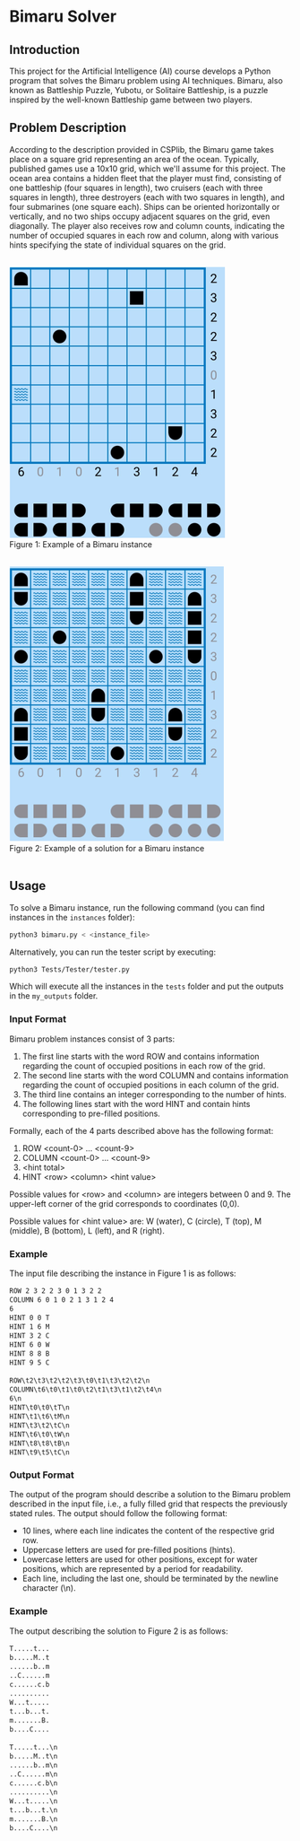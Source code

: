 # Bimaru Solver

## Introduction
This project for the Artificial Intelligence (AI) course develops a Python program that solves the Bimaru problem using AI techniques. Bimaru,
also known as Battleship Puzzle, Yubotu, or Solitaire Battleship, is a puzzle inspired by the well-known Battleship game between two players. 

## Problem Description
According to the description provided in CSPlib, the Bimaru game takes place on a square grid representing an area of the ocean. Typically, published games use a 10x10 grid, which we'll assume for this project.
The ocean area contains a hidden fleet that the player must find, consisting of one battleship (four squares in length), two cruisers (each with three squares in length),
three destroyers (each with two squares in length), and four submarines (one square each). Ships can be oriented horizontally or vertically, and no two ships occupy adjacent squares on the grid,
even diagonally. The player also receives row and column counts, indicating the number of occupied squares in each row and column,
along with various hints specifying the state of individual squares on the grid. <br><br>

![Example of a Bimaru instance](https://github.com/tomasmacieira/ia-projeto/blob/master/imgs/Fig1.png)  
Figure 1: Example of a Bimaru instance<br><br>

![Example of a Bimaru instance](https://github.com/tomasmacieira/ia-projeto/blob/master/imgs/Fig2.png)  
Figure 2: Example of a solution for a Bimaru instance<br><br>



## Usage

To solve a Bimaru instance, run the following command (you can find instances in the `instances` folder):

```bash
python3 bimaru.py < <instance_file>
```

Alternatively, you can run the tester script by executing:
```bash
python3 Tests/Tester/tester.py
```
Which will execute all the instances in the `tests` folder and put the outputs in the `my_outputs` folder.

### Input Format

Bimaru problem instances consist of 3 parts:

1. The first line starts with the word ROW and contains information regarding the count of occupied positions in each row of the grid.
2. The second line starts with the word COLUMN and contains information regarding the count of occupied positions in each column of the grid.
3. The third line contains an integer corresponding to the number of hints.
4. The following lines start with the word HINT and contain hints corresponding to pre-filled positions.

Formally, each of the 4 parts described above has the following format:
1. ROW \<count-0> ... \<count-9>
2. COLUMN \<count-0> ... \<count-9>
3. \<hint total>
4. HINT \<row> \<column> \<hint value>

Possible values for \<row> and \<column> are integers between 0 and 9. The upper-left corner of the grid corresponds to coordinates (0,0).

Possible values for \<hint value> are: W (water), C (circle), T (top), M (middle), B (bottom), L (left), and R (right).

### Example

The input file describing the instance in Figure 1 is as follows:

```plaintext
ROW 2 3 2 2 3 0 1 3 2 2
COLUMN 6 0 1 0 2 1 3 1 2 4
6
HINT 0 0 T
HINT 1 6 M
HINT 3 2 C
HINT 6 0 W
HINT 8 8 B
HINT 9 5 C

ROW\t2\t3\t2\t2\t3\t0\t1\t3\t2\t2\n
COLUMN\t6\t0\t1\t0\t2\t1\t3\t1\t2\t4\n
6\n
HINT\t0\t0\tT\n
HINT\t1\t6\tM\n
HINT\t3\t2\tC\n
HINT\t6\t0\tW\n
HINT\t8\t8\tB\n
HINT\t9\t5\tC\n
```

### Output Format

The output of the program should describe a solution to the Bimaru problem described in the input file, i.e., a fully filled grid that respects the previously stated rules. The output should follow the following format:
- 10 lines, where each line indicates the content of the respective grid row.
- Uppercase letters are used for pre-filled positions (hints).
- Lowercase letters are used for other positions, except for water positions, which are represented by a period for readability.
- Each line, including the last one, should be terminated by the newline character (\n).

### Example

The output describing the solution to Figure 2 is as follows:

```plaintext
T.....t...
b.....M..t
......b..m
..C......m
c......c.b
..........
W...t.....
t...b...t.
m.......B.
b....C....

T.....t...\n
b.....M..t\n
......b..m\n
..C......m\n
c......c.b\n
..........\n
W...t.....\n
t...b...t.\n
m.......B.\n
b....C....\n
```
